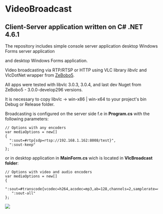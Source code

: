 # VideoBroadcast 
## Client-Server application written on C# .NET 4.6.1

The repository includes simple console server application desktop Windows Forms server application 

and desktop Windows Forms application.

Video broadcasting via RTP/RTSP or HTTP using VLC library *libvlc* and VlcDotNet wrapper
from [ZeBobo5](https://github.com/ZeBobo5/Vlc.DotNet).

All apps were tested with libvlc 3.0.3, 3.0.4, and last dev Nuget from ZeBobo5 - 3.0.0-develop296 versions.

It is necessary to copy libvlc -> win-x86 | win-x64 to your project's bin Debug or Release folder.

Broadcasting is configured on the server side f.e in **Program.cs** with the following parameters:

```
// Options with any encoders
var mediaOptions = new[]
{
  ":sout=#rtp{sdp=rtsp://192.168.1.162:8008/test}",
  ":sout-keep"
};
```

or in desktop application in **MainForm.cs** wich is located in **VlcBroadcast folder**:

```
// Options with video and audio encoders
var mediaOptions = new[]
{
  ":sout=#transcode{vcodec=h264,acodec=mp3,ab=128,channels=2,samplerate=44100}:http{mux=ffmpeg{mux=flv},dst=:8080/}",
   ":sout-all"
};
```

![](https://habrastorage.org/webt/ky/ws/63/kyws63umuabcf1bmpfptecllhxw.png)

